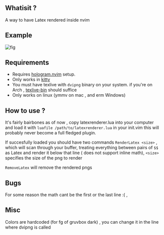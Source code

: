 ## Whatisit ?
A way to have Latex rendered inside nvim 

## Example
![fig](https://user-images.githubusercontent.com/58146965/224890491-c4fbb91e-f366-4790-994d-87bf51bba7ee.png)


## Requirements
* Requires [hologram.nvim](https://github.com/edluffy/hologram.nvim) setup.
* Only works in [kitty](https://sw.kovidgoyal.net/kitty/)
* You must have texlive with `dvipng` binary on your system.
  if you're on Arch , [texlive-bin](https://archlinux.org/packages/extra/x86_64/texlive-bin/) should suffice
* Only works on linux (ymmv on mac , and erm Windows)

## How to use ?
It's fairly bairbones as of now , 
copy latexrenderer.lua into your computer and load it 
with `luafile /path/to/latexrenderer.lua` in your init.vim
this will probably never become a full fledged plugin.

If succesfully loaded you should have two commands 
`RenderLatex <size>` , which will scan through your buffer,
treating everything between pairs of `$$` as Latex and render it below that line ( does not support inline math), `<size>` specifies the size of the png to render

`RemoveLatex` will remove the rendered pngs

## Bugs
For some reason the math cant be the first or the last line :( ,

## Misc
Colors are hardcoded (for fg of gruvbox dark) , you can change it in the line where dvipng is called
